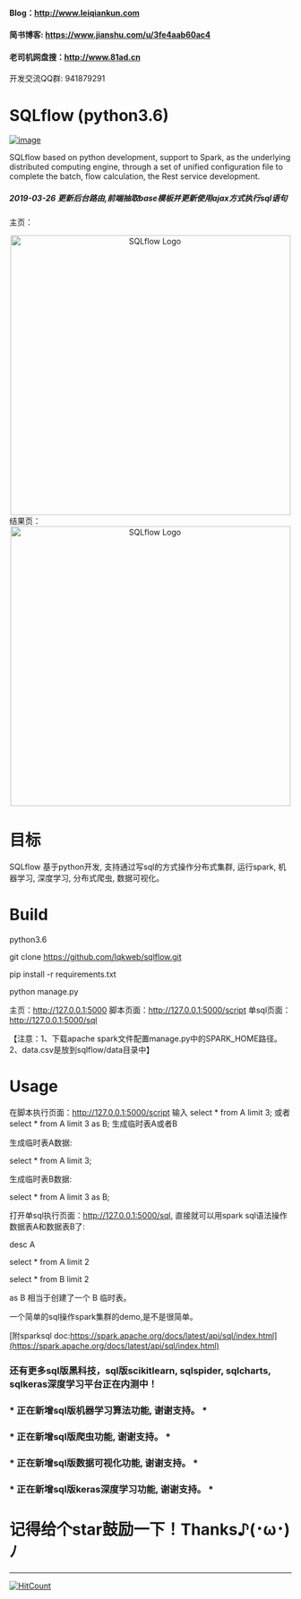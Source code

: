 #### Blog：http://www.leiqiankun.com
#### 简书博客: https://www.jianshu.com/u/3fe4aab60ac4
#### 老司机网盘搜：http://www.81ad.cn

开发交流QQ群: 941879291


# SQLflow (python3.6)

[![image](https://camo.githubusercontent.com/6ff64ec221e68a362bab8af56f39c1ab2cd46ce1/68747470733a2f2f696d672e736869656c64732e696f2f707970692f6c2f72657175657374732e737667)](https://github.com/kennethreitz/requests/blob/master/LICENSE)

SQLflow based on python development, support to Spark, as the underlying distributed computing engine, through a set of unified configuration file to complete the batch, flow calculation, the Rest service development.
##### 2019-03-26 更新后台路由,前端抽取base模板并更新使用ajax方式执行sql语句
主页：
<div align="center">
<a href="https://buglib.tech/" target="_blank">
<img src="https://upload-images.jianshu.io/upload_images/11023671-f9f8887c69961f55.png" alt="SQLflow Logo" width="500px"></img>
</a>
</div>
结果页：
<div align="center">
<a href="https://buglib.tech/" target="_blank">
<img src="https://upload-images.jianshu.io/upload_images/11023671-b4d8905fda2ebe67.png" alt="SQLflow Logo" width="500px"></img>
</a>
</div>

# 目标
SQLflow 基于python开发, 支持通过写sql的方式操作分布式集群, 运行spark, 机器学习, 深度学习, 分布式爬虫, 数据可视化。

# Build

python3.6

git clone https://github.com/lqkweb/sqlflow.git

pip install -r requirements.txt

python manage.py

主页：http://127.0.0.1:5000
脚本页面：http://127.0.0.1:5000/script
单sql页面：http://127.0.0.1:5000/sql 

【注意：1、下载apache spark文件配置manage.py中的SPARK_HOME路径。2、data.csv是放到sqlflow/data目录中】

# Usage 

在脚本执行页面：http://127.0.0.1:5000/script  输入 select * from A limit 3; 或者 select * from A limit 3 as B; 生成临时表A或者B

生成临时表A数据:

select * from A limit 3;

生成临时表B数据:

select * from A limit 3 as B;

打开单sql执行页面：http://127.0.0.1:5000/sql, 直接就可以用spark sql语法操作数据表A和数据表B了:

desc A

select * from A limit 2

select * from B limit 2

as B 相当于创建了一个 B 临时表。

一个简单的sql操作spark集群的demo,是不是很简单。

[附sparksql doc:https://spark.apache.org/docs/latest/api/sql/index.html](https://spark.apache.org/docs/latest/api/sql/index.html)


### 还有更多sql版黑科技，sql版scikitlearn, sqlspider, sqlcharts, sqlkeras深度学习平台正在内测中！

### * 正在新增sql版机器学习算法功能, 谢谢支持。 *
### * 正在新增sql版爬虫功能, 谢谢支持。 *
### * 正在新增sql版数据可视化功能, 谢谢支持。 *
### * 正在新增sql版keras深度学习功能, 谢谢支持。 *


# 记得给个star鼓励一下！Thanks♪(･ω･)ﾉ

----------
[![HitCount](http://hits.dwyl.io/lqkweb/sqlflow.svg)](http://hits.dwyl.io/lqkweb/sqlflow)